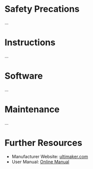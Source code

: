 <!-- TITLE: Ultimaker 2 Go -->
<!-- SUBTITLE: Instructions on using and maintaining Ultimaker 2 Go -->

# Safety Precations
…

# Instructions
…

# Software
…

# Maintenance
…

# Further Resources
- Manufacturer Website: [ultimaker.com](https://www.ultimaker.com/)
- User Manual: [Online Manual](https://ultimaker.com/en/resources/127-unboxing)
